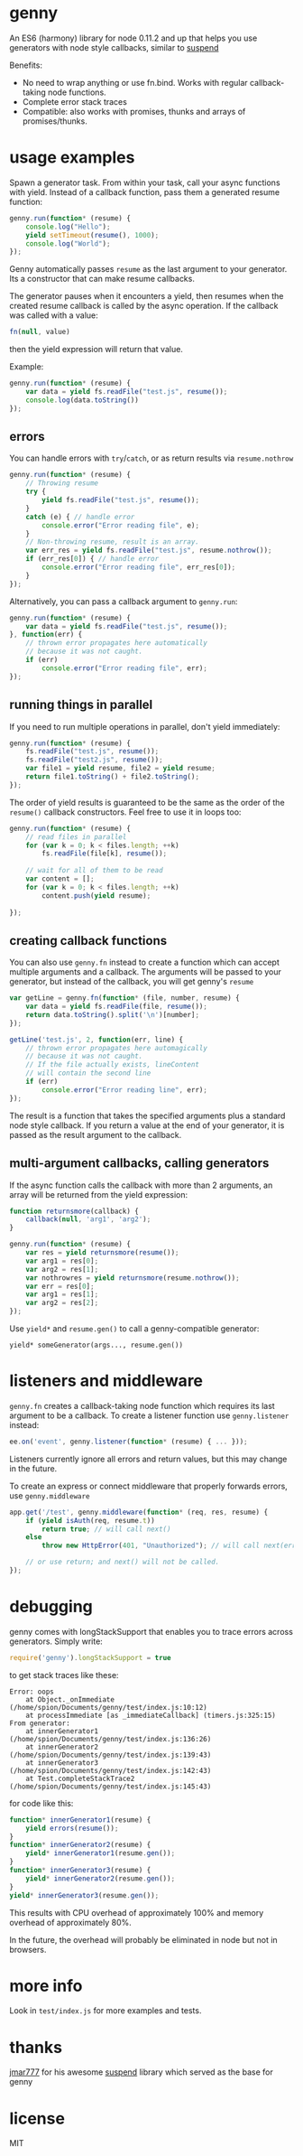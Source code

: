 # genny

An ES6 (harmony) library for node 0.11.2 and up that helps you use generators 
with node style callbacks, similar to 
[suspend](https://github.com/jmar777/suspend)

Benefits:

- No need to wrap anything or use fn.bind. Works with regular callback-taking 
  node functions.
- Complete error stack traces
- Compatible: also works with promises, thunks and arrays of promises/thunks.


# usage examples

Spawn a generator task. From within your task, call your async functions with 
yield. Instead of a callback function, pass them a generated resume function:

```js
genny.run(function* (resume) {
    console.log("Hello");
    yield setTimeout(resume(), 1000);
    console.log("World");
});
```

Genny automatically passes `resume` as the last argument to your generator.
Its a constructor that can make resume callbacks. 

The generator pauses when it encounters a yield, then resumes when the created
resume callback is called by the async operation. If the callback was called 
with a value:

```js
fn(null, value)
```

then the yield expression will return that value. 

Example:

```js
genny.run(function* (resume) {
    var data = yield fs.readFile("test.js", resume());
    console.log(data.toString())
});  
```

## errors

You can handle errors with `try`/`catch`, or as return results via
`resume.nothrow`

```js
genny.run(function* (resume) {
    // Throwing resume
    try { 
        yield fs.readFile("test.js", resume()); 
    } 
    catch (e) { // handle error
        console.error("Error reading file", e); 
    }
    // Non-throwing resume, result is an array.
    var err_res = yield fs.readFile("test.js", resume.nothrow());
    if (err_res[0]) { // handle error
        console.error("Error reading file", err_res[0]); 
    }
});
```

Alternatively, you can pass a callback argument to `genny.run`:

```js
genny.run(function* (resume) {
    var data = yield fs.readFile("test.js", resume());
}, function(err) {
    // thrown error propagates here automatically 
    // because it was not caught.
    if (err)
        console.error("Error reading file", err);
});
```

## running things in parallel

If you need to run multiple operations in parallel, don't yield immediately:

```js
genny.run(function* (resume) {
    fs.readFile("test.js", resume());
    fs.readFile("test2.js", resume());
    var file1 = yield resume, file2 = yield resume;
    return file1.toString() + file2.toString();
});
```

The order of yield results is guaranteed to be the same as the order of the
`resume()` callback constructors. Feel free to use it in loops too:

```js
genny.run(function* (resume) {
    // read files in parallel
    for (var k = 0; k < files.length; ++k) 
        fs.readFile(file[k], resume());
    
    // wait for all of them to be read
    var content = [];
    for (var k = 0; k < files.length; ++k) 
        content.push(yield resume);
    
});
```

## creating callback functions

You can also use `genny.fn` instead to create a function which
can accept multiple arguments and a callback. The arguments will be 
passed to your generator, but instead of the callback, you will get
genny's `resume`

```js
var getLine = genny.fn(function* (file, number, resume) {
    var data = yield fs.readFile(file, resume());
    return data.toString().split('\n')[number];
});

getLine('test.js', 2, function(err, line) {
    // thrown error propagates here automagically 
    // because it was not caught.
    // If the file actually exists, lineContent
    // will contain the second line
    if (err) 
        console.error("Error reading line", err);
});
```

The result is a function that takes the specified arguments plus
a standard node style callback. If you return a value at the end of your 
generator, it is passed as the result argument to the callback. 

## multi-argument callbacks, calling generators

If the async function calls the callback with more than 2 arguments, an
array will be returned from the yield expression:

```js
function returnsmore(callback) {
    callback(null, 'arg1', 'arg2');
}

genny.run(function* (resume) {
    var res = yield returnsmore(resume());
    var arg1 = res[0];
    var arg2 = res[1];
    var nothrowres = yield returnsmore(resume.nothrow());
    var err = res[0];
    var arg1 = res[1];
    var arg2 = res[2];
});
```

Use `yield*` and `resume.gen()` to call a genny-compatible generator:

```
yield* someGenerator(args..., resume.gen())
```

# listeners and middleware

`genny.fn` creates a callback-taking node function which requires its last 
argument to be a callback. To create a listener function use `genny.listener` 
instead:

```js
ee.on('event', genny.listener(function* (resume) { ... }));
```

Listeners currently ignore all errors and return values, but this may change 
in the future.

To create an express or connect middleware that properly forwards errors,
use `genny.middleware`

```js
app.get('/test', genny.middleware(function* (req, res, resume) {
    if (yield isAuth(req, resume.t)) 
        return true; // will call next() 
    else
        throw new HttpError(401, "Unauthorized"); // will call next(err)

    // or use return; and next() will not be called.
});
```

# debugging

genny comes with longStackSupport that enables you to trace 
errors across generators. Simply write:

```js
require('genny').longStackSupport = true
```

to get stack traces like these:

```
Error: oops
    at Object._onImmediate (/home/spion/Documents/genny/test/index.js:10:12)
    at processImmediate [as _immediateCallback] (timers.js:325:15)
From generator:
    at innerGenerator1 (/home/spion/Documents/genny/test/index.js:136:26)
    at innerGenerator2 (/home/spion/Documents/genny/test/index.js:139:43)
    at innerGenerator3 (/home/spion/Documents/genny/test/index.js:142:43)
    at Test.completeStackTrace2 (/home/spion/Documents/genny/test/index.js:145:43)
```

for code like this:

```js
function* innerGenerator1(resume) {
    yield errors(resume());
}
function* innerGenerator2(resume) {
    yield* innerGenerator1(resume.gen());
} 
function* innerGenerator3(resume) {
    yield* innerGenerator2(resume.gen());
}
yield* innerGenerator3(resume.gen());
```

This results with CPU overhead of approximately 100% and memory overhead of 
approximately 80%. 

In the future, the overhead will probably be eliminated in node but not in 
browsers.

# more info

Look in `test/index.js` for more examples and tests.

# thanks

[jmar777](https://github.com/jmar777) for his awesome 
[suspend](https://github.com/jmar777/suspend) library which served 
as the base for genny

# license 

MIT

